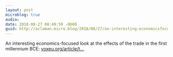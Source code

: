 ```yaml
---
layout: post
microblog: true
audio: 
date: 2018-08-27 08:49:59 -0600
guid: http://aclaman.micro.blog/2018/08/27/an-interesting-economicsfocused.html
---
```

An interesting economics-focused look at the effects of the trade in the first millennium BCE: [voxeu.org/article/t...](https://voxeu.org/article/trade-and-growth-iron-age)
